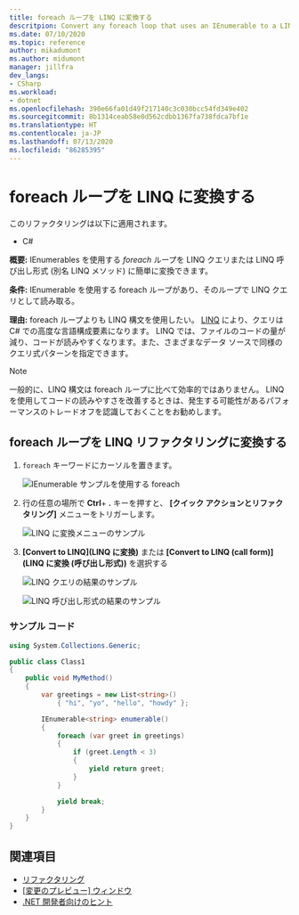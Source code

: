 ```yaml
---
title: foreach ループを LINQ に変換する
descritpion: Convert any foreach loop that uses an IEnumerable to a LINQ query or a LINQ call form (also known as a LINQ method).
ms.date: 07/10/2020
ms.topic: reference
author: mikadumont
ms.author: midumont
manager: jillfra
dev_langs:
- CSharp
ms.workload:
- dotnet
ms.openlocfilehash: 390e66fa01d49f217140c3c030bcc54fd349e402
ms.sourcegitcommit: 8b1314ceab58e0d562cdbb1367fa738fdca7bf1e
ms.translationtype: HT
ms.contentlocale: ja-JP
ms.lasthandoff: 07/13/2020
ms.locfileid: "86285395"
---
```

# <a name="convert-a-foreach-loop-to-linq"></a>foreach ループを LINQ に変換する

このリファクタリングは以下に適用されます。

- C#

**概要:** IEnumerables を使用する *foreach* ループを LINQ クエリまたは LINQ 呼び出し形式 (別名 LINQ メソッド) に簡単に変換できます。

**条件:** IEnumerable を使用する foreach ループがあり、そのループで LINQ クエリとして読み取る。

**理由:** foreach ループよりも LINQ 構文を使用したい。 [LINQ](/dotnet/csharp/programming-guide/concepts/linq/introduction-to-linq) により、クエリは C# での高度な言語構成要素になります。 LINQ では、ファイルのコードの量が減り、コードが読みやすくなります。また、さまざまなデータ ソースで同様のクエリ式パターンを指定できます。

> [!NOTE]
> 一般的に、LINQ 構文は foreach ループに比べて効率的ではありません。 LINQ を使用してコードの読みやすさを改善するときは、発生する可能性があるパフォーマンスのトレードオフを認識しておくことをお勧めします。

## <a name="convert-a-foreach-loop-to-linq-refactoring"></a>foreach ループを LINQ リファクタリングに変換する

1. `foreach` キーワードにカーソルを置きます。

    ![IEnumerable サンプルを使用する foreach](media/convert-foreach-to-LINQ.png)

2. 行の任意の場所で **Ctrl**+ **.** キーを押すと、 **[クイック アクションとリファクタリング]** メニューをトリガーします。

   ![LINQ に変換メニューのサンプル](media/convert-foreach-to-LINQ-codefix.png)

3. **[Convert to LINQ]\(LINQ に変換\)** または **[Convert to LINQ (call form)]\(LINQ に変換 (呼び出し形式)\)** を選択する

   ![LINQ クエリの結果のサンプル](media/convert-foreach-to-LINQ-result.png)

   ![LINQ 呼び出し形式の結果のサンプル](media/convert-foreach-to-LINQ-callform-result.png)

### <a name="sample-code"></a>サンプル コード

```csharp
using System.Collections.Generic;

public class Class1
{
    public void MyMethod()
    {
        var greetings = new List<string>()
            { "hi", "yo", "hello", "howdy" };

        IEnumerable<string> enumerable()
        {
            foreach (var greet in greetings)
            {
                if (greet.Length < 3)
                {
                    yield return greet;
                }
            }

            yield break;
        }
    }
}
```

## <a name="see-also"></a>関連項目

- [リファクタリング](../refactoring-in-visual-studio.md)
- [[変更のプレビュー] ウィンドウ](../../ide/preview-changes.md)
- [.NET 開発者向けのヒント](../csharp-developer-productivity.md)
